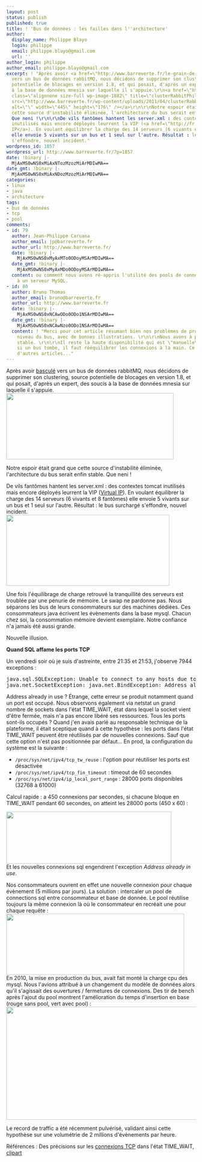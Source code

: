 ```yaml
---
layout: post
status: publish
published: true
title: ! 'Bus de données : les failles dans l''architecture'
author:
  display_name: Philippe Blayo
  login: philippe
  email: philippe.blayo@gmail.com
  url: ''
author_login: philippe
author_email: philippe.blayo@gmail.com
excerpt: ! "Après avoir <a href=\"http://www.barreverte.fr/le-grain-de-sable-et-le-papillon\">basculé</a>
  vers un bus de données rabbitMQ, nous décidons de supprimer son clustering, source
  potentielle de blocages en version 1.8, et qui posait, d'après un expert, des soucis
  à la base de données mnesia sur laquelle il s'appuie.\r\n<a href=\"http://www.barreverte.fr/wp-content/uploads/2011/04/clusterRabbitPhilippeBlayo1.png\"><img
  class=\"alignnone size-full wp-image-1882\" title=\"clusterRabbitPhilippeBlayo\"
  src=\"http://www.barreverte.fr/wp-content/uploads/2011/04/clusterRabbitPhilippeBlayo1.png\"
  alt=\"\" width=\"445\" height=\"176\" /></a>\r\n\r\nNotre espoir était grand que
  cette source d'instabilité éliminée, l'architecture du bus serait enfin stable.
  Que neni !\r\n\r\nDe vils fantômes hantent les server.xml : des contextes tomcat
  inutilisés mais encore déployés leurrent la VIP (<a href=\"http://fr.wikipedia.org/wiki/Virtual_Ip_Adress\">Virtual
  IP</a>). En voulant équilibrer la charge des 14 serveurs (6 vivants et 8 fantômes)
  elle envoie 5 vivants sur un bus et 1 seul sur l'autre. Résultat : le bus surchargé
  s'effondre, nouvel incident."
wordpress_id: 1857
wordpress_url: http://www.barreverte.fr/?p=1857
date: !binary |-
  MjAxMS0wNS0xMiAxNTozMzozMiArMDIwMA==
date_gmt: !binary |-
  MjAxMS0wNS0xMiAxNDozMzozMiArMDIwMA==
categories:
- linux
- java
- architecture
tags:
- bus de données
- tcp
- pool
comments:
- id: 79
  author: Jean-Philippe Caruana
  author_email: jp@barreverte.fr
  author_url: http://www.barreverte.fr/
  date: !binary |-
    MjAxMS0wNS0xMyAxMTo0ODoyMSArMDIwMA==
  date_gmt: !binary |-
    MjAxMS0wNS0xMyAxMDo0ODoyMSArMDIwMA==
  content: ou comment nous avons ré-appris l'utilité des pools de connexion pour parler
    à un serveur MySQL.
- id: 80
  author: Bruno Thomas
  author_email: bruno@barreverte.fr
  author_url: http://www.barreverte.fr
  date: !binary |-
    MjAxMS0wNS0xNCAwODo0ODo1NSArMDIwMA==
  date_gmt: !binary |-
    MjAxMS0wNS0xNCAwNzo0ODo1NSArMDIwMA==
  content: ! "Merci pour cet article résumant bien nos problèmes de production au
    niveau du bus, avec de bonnes illustrations. \r\n\r\nNous avons à présent un bus
    stable. \r\n\r\nIl reste la haute disponibilité qui est \"manuelle\", puisque
    si un bus tombe, il faut rééquilibrer les connexions à la main. Ce sera l'occasion
    d'autres articles..."
---
```

<p>Après avoir <a href="http://www.barreverte.fr/le-grain-de-sable-et-le-papillon">basculé</a> vers un bus de données rabbitMQ, nous décidons de supprimer son clustering, source potentielle de blocages en version 1.8, et qui posait, d'après un expert, des soucis à la base de données mnesia sur laquelle il s'appuie.<br />
<a href="http://www.barreverte.fr/wp-content/uploads/2011/04/clusterRabbitPhilippeBlayo1.png"><img class="alignnone size-full wp-image-1882" title="clusterRabbitPhilippeBlayo" src="http://www.barreverte.fr/wp-content/uploads/2011/04/clusterRabbitPhilippeBlayo1.png" alt="" width="445" height="176" /></a></p>
<p>Notre espoir était grand que cette source d'instabilité éliminée, l'architecture du bus serait enfin stable. Que neni !</p>
<p>De vils fantômes hantent les server.xml : des contextes tomcat inutilisés mais encore déployés leurrent la VIP (<a href="http://fr.wikipedia.org/wiki/Virtual_Ip_Adress">Virtual IP</a>). En voulant équilibrer la charge des 14 serveurs (6 vivants et 8 fantômes) elle envoie 5 vivants sur un bus et 1 seul sur l'autre. Résultat : le bus surchargé s'effondre, nouvel incident.<a id="more"></a><a id="more-1857"></a><br />
<a href="http://www.barreverte.fr/wp-content/uploads/2011/04/fantomesTomcatPhilippeBlayo2.png"><img class="alignnone size-full wp-image-1899" title="fantomesTomcatPhilippeBlayo" src="http://www.barreverte.fr/wp-content/uploads/2011/04/fantomesTomcatPhilippeBlayo2.png" alt="" width="434" height="188" /></a></p>
<p>Une fois l'équilibrage de charge retrouvé la tranquillité des serveurs est troublée par une pénurie de mémoire. Le swap ne pardonne pas. Nous séparons les bus de leurs consommateurs sur des machines dédiées. Ces consommateurs java écrivent les évènements dans la base mysql. Chacun chez soi, la consommation mémoire devient exemplaire. Notre confiance n'a jamais été aussi grande.</p>
<p>Nouvelle illusion.</p>
<p><strong>Quand SQL affame les ports TCP</strong></p>
<p>Un vendredi soir où je suis d'astreinte, entre 21:35 et 21:53, j'observe 7944 exceptions :</p>
<pre>java.sql.SQLException: Unable to connect to any hosts due to exception:
java.net.SocketException: java.net.BindException: Address already in use</pre>
<p>Address already in use ? Étrange, cette erreur se produit notamment quand un port est occupé. Nous observons également via netstat un grand nombre de sockets dans l'état TIME_WAIT, état dans lequel la socket vient d'être fermée, mais n'a pas encore libéré ses ressources. Tous les ports sont-ils occupés ? Quand j'en avais parlé au responsable technique de la plateforme, il était sceptique quand à cette hypothèse : les ports dans l'état TIME_WAIT peuvent être réutilisés par de nouvelles connexions. Sauf que cette option n'est pas positionnée par défaut... En prod, la configuration du système est la suivante :</p>
<ul>
<li><code>/proc/sys/net/ipv4/tcp_tw_reuse</code> : l'option pour réutiliser les ports est désactivée</li>
<li><code>/proc/sys/net/ipv4/tcp_fin_timeout</code> : timeout de 60 secondes</li>
<li><code>/proc/sys/net/ipv4/ip_local_port_range</code> : 28000 ports disponibles (32768 à 61000)</li>
</ul>
<p>Calcul rapide : a 450 connexions par secondes, si chacune bloque en TIME_WAIT pendant 60 secondes, on atteint les 28000 ports (450 x 60) :</p>
<p><a href="http://www.barreverte.fr/wp-content/uploads/2011/04/28000connexionsPhilippeBlayo4.png"><img class="alignnone size-full wp-image-1898" title="28000connexionsPhilippeBlayo" src="http://www.barreverte.fr/wp-content/uploads/2011/04/28000connexionsPhilippeBlayo4.png" alt="" width="439" height="138" /></a><br />
Et les nouvelles connexions sql engendrent l'exception <em>Address already in use</em>.</p>
<p>Nos consommateurs ouvrent en effet une nouvelle connexion pour chaque évènement (5 millions par jours). La solution : intercaler un pool de connections sql entre consommateur et base de donnée. Le pool réutilise toujours la même connexion là où le consommateur en recréait une pour chaque requête :<br />
<a href="http://www.barreverte.fr/wp-content/uploads/2011/04/poolSqlPhilippeBlayo4.png"><img class="alignnone size-full wp-image-1900" title="poolSqlPhilippeBlayo" src="http://www.barreverte.fr/wp-content/uploads/2011/04/poolSqlPhilippeBlayo4.png" alt="" width="473" height="162" /></a><br />
En 2010, la mise en production du bus, avait fait monté la charge cpu des mysql. Nous l'avions attribué à un changement du modèle de données alors qu'il s'agissait des ouvertures / fermetures de connexions. Des tir de bench après l'ajout du pool montrent l'amélioration du temps d'insertion en base (rouge sans pool, vert avec pool) :<br />
<a href="http://www.barreverte.fr/wp-content/uploads/2011/05/impact_pool_sql_philippe_blayo1.png"><img class="alignnone size-full wp-image-1923" title="impact_pool_sql_philippe_blayo" src="http://www.barreverte.fr/wp-content/uploads/2011/05/impact_pool_sql_philippe_blayo1.png" alt="" width="640" height="300" /></a></p>
<p>Le record de traffic a été récemment pulvérisé, validant ainsi cette hypothèse sur une volumétrie de 2 millions d'évènements par heure.</p>
<p>Références : Des précisions sur les <a href="http://hea-www.harvard.edu/~fine/Tech/addrinuse.html">connexions TCP</a> dans l'état TIME_WAIT, <a href="http://www.openclipart.org/people/lemmling/lemmling_Cartoon_ghost.svg">clipart</a></p>
